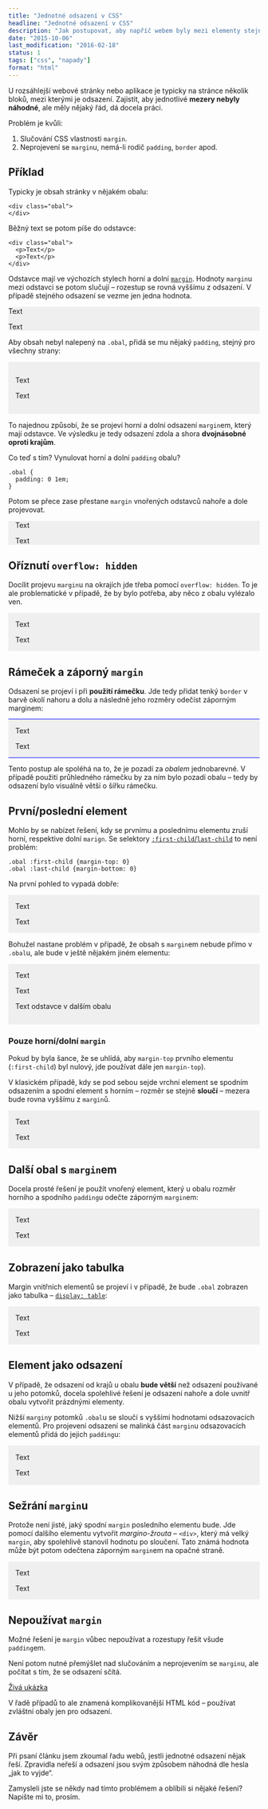 ```yaml
---
title: "Jednotné odsazení v CSS"
headline: "Jednotné odsazení v CSS"
description: "Jak postupovat, aby napříč webem byly mezi elementy stejné rozestupy."
date: "2015-10-06"
last_modification: "2016-02-18"
status: 1
tags: ["css", "napady"]
format: "html"
---
```


<p>U rozsáhlejší webové stránky nebo aplikace je typicky na stránce několik bloků, mezi kterými je odsazení. Zajistit, aby jednotlivé <b>mezery nebyly náhodné</b>, ale měly nějaký řád, dá docela práci.</p>

<p>Problém je kvůli:</p>

<ol>
  <li>Slučování CSS vlastnosti <code>margin</code>.</li>
  <li>Neprojevení se <code>margin</code>u, nemá-li rodič <code>padding</code>, <code>border</code> apod.</li>
</ol>



<h2 id="priklad">Příklad</h2>

<p>Typicky je obsah stránky v nějakém obalu:</p>
<pre><code>&lt;div class="obal">
&lt;/div></code></pre>




<p>Běžný text se potom píše do odstavce:</p>


<pre><code>&lt;div class="obal">
  &lt;p>Text&lt;/p>
  &lt;p>Text&lt;/p>
&lt;/div></code></pre>




<p>Odstavce mají ve výchozích stylech horní a dolní <a href="/margin"><code>margin</code></a>. Hodnoty <code>margin</code>u mezi odstavci se potom slučují – rozestup se rovná vyššímu z odsazení. V případě stejného odsazení se vezme jen jedna hodnota.</p>


<div class="live">
<div class="priklad-obal">
  <p>Text</p>
  <p>Text</p>
</div>
</div>




<p>Aby obsah nebyl nalepený na <code>.obal</code>, přidá se mu nějaký <code>padding</code>, stejný pro všechny strany:</p>

<div class="live">
<div class="priklad-obal priklad-obal-padding">
  <p>Text</p>
  <p>Text</p>
</div>
</div>





<p>To najednou způsobí, že se projeví horní a dolní odsazení <code>margin</code>em, který mají odstavce. Ve výsledku je tedy odsazení zdola a shora <b>dvojnásobné oproti krajům</b>.</p>


<p>Co teď s tím? Vynulovat horní a dolní <code>padding</code> obalu?</p>

<pre><code>.obal {
  padding: 0 1em;
}</code></pre>





<p>Potom se přece zase přestane <code>margin</code> vnořených odstavců nahoře a dole projevovat.</p>

<div class="live">
<div class="priklad-obal priklad-obal-padding-nulovany">
  <p>Text</p>
  <p>Text</p>
</div>
</div>




<h2 id="overflow">Oříznutí <code>overflow: hidden</code></h2>

<p>Docílit projevu <code>margin</code>u na okrajích jde třeba pomocí <code>overflow: hidden</code>. To je ale problematické v případě, že by bylo potřeba, aby něco z obalu vylézalo ven.</p>


<div class="live">
<div class="priklad-obal priklad-obal-overflow">
  <p>Text</p>
  <p>Text</p>
</div>
</div>






<h2 id="ramecek">Rámeček a záporný <code>margin</code></h2>

<p>Odsazení se projeví i při <b>použití rámečku</b>. Jde tedy přidat tenký <code>border</code> v barvě okolí nahoru a dolu a následně jeho rozměry odečíst záporným marginem:</p>


<div class="live">
<div class="priklad-obal priklad-obal-padding-border">
  <p>Text</p>
  <p>Text</p>
</div>
</div>



<p>Tento postup ale spoléhá na to, že je pozadí za <i>obalem</i> jednobarevné. V případě použití průhledného rámečku by za ním bylo pozadí obalu – tedy by odsazení bylo visuálně větší o šířku rámečku.</p>



<h2 id="first-last-child">První/poslední element</h2>

<p>Mohlo by se nabízet řešení, kdy se prvnímu a poslednímu elementu zruší horní, respektive dolní <code>marign</code>. Se selektory <a href="/first-last-child"><code>:first-child</code>/<code>last-child</code></a> to není problém:</p>

<pre><code>.obal :first-child {margin-top: 0}
.obal :last-child {margin-bottom: 0}</code></pre>





<p>Na první pohled to vypadá dobře:</p>


<div class="live">
<div class="priklad-obal priklad-obal-padding priklad-last-first">
  <p>Text</p>
  <p>Text</p>
</div>
</div>



<p>Bohužel nastane problém v případě, že obsah s <code>margin</code>em nebude přímo v <code>.obal</code>u, ale bude v ještě nějakém jiném elementu:</p>


<div class="live">
<div class="priklad-obal priklad-obal-padding priklad-last-first">
  <p>Text</p>
  <p>Text</p>
  <div>
    <p>Text odstavce v dalším obalu</p>
  </div>
</div>
</div>




<h3 id="jeden-margin">Pouze horní/dolní <code>margin</code></h3>

<p>Pokud by byla šance, že se uhlídá, aby <code>margin-top</code> prvního elementu (<code>:first-child</code>) byl nulový, jde používat dále jen <code>margin-top</code>).</p>

<p>V klasickém případě, kdy se pod sebou sejde vrchní element se spodním odsazením a spodní element s horním – rozměr se stejně <b>sloučí</b> – mezera bude rovna vyššímu z <code>margin</code>ů.</p>


<div class="live">
<div class="priklad-obal priklad-jeden-margin">
  <p>Text</p>
  <p>Text</p>
</div>
</div>






<h2 id="obal">Další obal s <code>margin</code>em</h2>

<p>Docela prosté řešení je použít vnořený element, který u obalu rozměr horního a spodního <code>padding</code>u odečte záporným <code>margin</code>em:</p>

<div class="live">
<div class="priklad-obal priklad-obal-padding">
  <div class="priklad-obal-margin-vnitrni">
    <p>Text</p>
    <p>Text</p>
  </div>
</div>
</div>





<h2 id="tabulka">Zobrazení jako tabulka</h2>

<p>Margin vnitřních elementů se projeví i v případě, že bude <code>.obal</code> zobrazen jako tabulka – <a href="/display#tabulkove"><code>display: table</code></a>:</p>

<div class="live">
<div class="priklad-obal priklad-obal-tabulka">
  <p>Text</p>
  <p>Text</p>
</div>
</div>





<h2 id="element-odsazeni">Element jako odsazení</h2>

<p>V případě, že odsazení od krajů u obalu <b>bude větší</b> než odsazení používané u jeho potomků, docela spolehlivé řešení je odsazení nahoře a dole uvnitř obalu vytvořit prázdnými elementy.</p>


<p>Nižší <code>margin</code>y potomků <code>.obal</code>u se sloučí s vyššími hodnotami odsazovacích elementů. Pro projevení odsazení se malinká část <code>margin</code>u odsazovacích elementů přidá do jejich <code>padding</code>u:</p>

<div class="live">
<div class="priklad-obal priklad-odsazeni">
  <div class="priklad-odsazeni-element-nahore"></div>
  <p>Text</p>
  <p>Text</p>
  <div class="priklad-odsazeni-element-dole"></div>
</div>
</div>




<h2 id="pozirace">Sežrání <code>margin</code>u</h2>

<p>Protože není jisté, jaký spodní <code>margin</code> posledního elementu bude. Jde pomocí dalšího elementu vytvořit <i>margino-žrouta</i> – <code>&lt;div></code>, který má velký <code>margin</code>, aby spolehlivě stanovil hodnotu po sloučení. Tato známá hodnota může být potom odečtena záporným <code>margin</code>em na opačné straně.</p>


<div class="live">
<div class="priklad-obal priklad-odsazeni">
  <div style="border-top: .1em solid transparent"></div>
  <div class="priklad-odsazeni-zrout-element-nahore"></div>
  <p>Text</p>
  <p>Text</p>
  <div class="priklad-odsazeni-zrout-element-dole"></div>
  <div style="border-top: .1em solid transparent"></div>
</div>
</div>


<h2 id="nepouzivat-margin">Nepoužívat <code>margin</code></h2>

<p>Možné řešení je <code>margin</code> vůbec nepoužívat a rozestupy řešit všude <code>padding</code>em.</p>

<p>Není potom nutné přemýšlet nad slučováním a neprojevením se <code>margin</code>u, ale počítat s tím, že se odsazení sčítá.</p>

<p><a href="https://kod.djpw.cz/rqub">Živá ukázka</a></p>

<p>V řadě případů to ale znamená komplikovanější HTML kód – používat zvláštní obaly jen pro odsazení.</p>




<h2 id="zaver">Závěr</h2>

<p>Při psaní článku jsem zkoumal řadu webů, jestli jednotné odsazení nějak řeší. Zpravidla neřeší a odsazení jsou svým způsobem náhodná dle hesla „jak to vyjde“.</p>

<p>Zamysleli jste se někdy nad tímto problémem a oblíbili si nějaké řešení? Napište mi to, prosím.</p>


<style>
  .priklad-odsazeni {
    padding: 0 1em;
  }
  
  
  
  
  
  .priklad-odsazeni-zrout-element-nahore {
    overflow: hidden;
    padding-top: .1em;
    margin-bottom: 10em;
    margin-top: -9.2em;
  }
  .priklad-odsazeni-zrout-element-dole {
    overflow: hidden;
    padding-bottom: .1em;
    margin-top: 10em;    
    margin-bottom: -9.2em
  }  
      
      
      
      
      
  
  .priklad-odsazeni-element-nahore {
    overflow: hidden;
    padding-top: .1em;
    margin-bottom: .9em;
  }
  .priklad-odsazeni-element-dole {
    overflow: hidden;
    padding-bottom: .1em;
    margin-top: .9em;    
  }
  
  
  .priklad-obal-tabulka {
    padding: 0 1em;
    box-sizing: border-box;
    width: 100%;
    display: table;
  }
  
  
  .priklad-obal-margin-vnitrni {
      margin: -1em 0;
  }
  
  
  
  
  .priklad-obal {
    background: #efefef;
  }
  .priklad-obal p {
    margin: 1em 0;
  }
  .priklad-obal-padding {
    padding: 1em;
  } 
  .priklad-obal-padding-nulovany {
    padding: 0 1em;
  }  
  .priklad-obal-overflow {
    padding: 0 1em;
    overflow: hidden;
  }    
  .priklad-obal-padding-border {
    padding: 0 1em;
    border-top: 1px solid blue;
    border-bottom: 1px solid blue;
    margin-top: -1px;
    margin-bottom: -1px;
  }      
  
  .priklad-last-first > :first-child {margin-top: 0}
  .priklad-last-first > :last-child {margin-bottom: 0}
  
  .priklad-jeden-margin {
    padding: 1em;    
  }
  .priklad-jeden-margin > :first-child {
    margin-top: 0;
  }
  .priklad-jeden-margin p {
      margin: 0;
      margin-top: 1em;
  }
  
  .priklad-outline {
    outline: 1px dotted red;
  }</style>